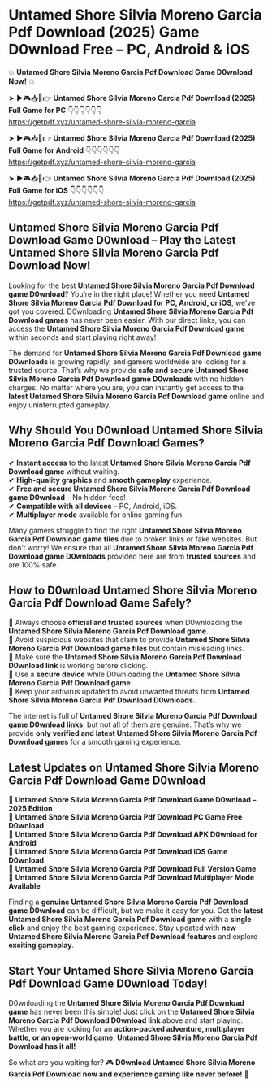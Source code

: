 # Untamed Shore Silvia Moreno Garcia Pdf Download (2025) Game D0wnload Free – PC, Android & iOS

💥 **Untamed Shore Silvia Moreno Garcia Pdf Download Game D0wnload Now!** 💥  

➤ ►🎮📥📱👉 **Untamed Shore Silvia Moreno Garcia Pdf Download (2025) Full Game for PC** 👇👇👇👇👇👇  
https://getpdf.xyz/untamed-shore-silvia-moreno-garcia  

➤ ►🎮📥📱👉 **Untamed Shore Silvia Moreno Garcia Pdf Download (2025) Full Game for Android** 👇👇👇👇👇👇  
https://getpdf.xyz/untamed-shore-silvia-moreno-garcia  

➤ ►🎮📥📱👉 **Untamed Shore Silvia Moreno Garcia Pdf Download (2025) Full Game for iOS** 👇👇👇👇👇👇  
https://getpdf.xyz/untamed-shore-silvia-moreno-garcia  

## Untamed Shore Silvia Moreno Garcia Pdf Download Game D0wnload – Play the Latest Untamed Shore Silvia Moreno Garcia Pdf Download Now!

Looking for the best **Untamed Shore Silvia Moreno Garcia Pdf Download game D0wnload**? You’re in the right place! Whether you need **Untamed Shore Silvia Moreno Garcia Pdf Download for PC, Android, or iOS**, we’ve got you covered. D0wnloading **Untamed Shore Silvia Moreno Garcia Pdf Download games** has never been easier. With our direct links, you can access the **Untamed Shore Silvia Moreno Garcia Pdf Download game** within seconds and start playing right away!  

The demand for **Untamed Shore Silvia Moreno Garcia Pdf Download game D0wnloads** is growing rapidly, and gamers worldwide are looking for a trusted source. That’s why we provide **safe and secure Untamed Shore Silvia Moreno Garcia Pdf Download game D0wnloads** with no hidden charges. No matter where you are, you can instantly get access to the **latest Untamed Shore Silvia Moreno Garcia Pdf Download game** online and enjoy uninterrupted gameplay.  

## **Why Should You D0wnload Untamed Shore Silvia Moreno Garcia Pdf Download Games?**  

✔ **Instant access** to the latest **Untamed Shore Silvia Moreno Garcia Pdf Download game** without waiting.  
✔ **High-quality graphics** and **smooth gameplay** experience.  
✔ **Free and secure Untamed Shore Silvia Moreno Garcia Pdf Download game D0wnload** – No hidden fees!  
✔ **Compatible with all devices** – PC, Android, iOS.  
✔ **Multiplayer mode** available for online gaming fun.  

Many gamers struggle to find the right **Untamed Shore Silvia Moreno Garcia Pdf Download game files** due to broken links or fake websites. But don’t worry! We ensure that all **Untamed Shore Silvia Moreno Garcia Pdf Download game D0wnloads** provided here are from **trusted sources** and are 100% safe.  

## **How to D0wnload Untamed Shore Silvia Moreno Garcia Pdf Download Game Safely?**  

📌 Always choose **official and trusted sources** when D0wnloading the **Untamed Shore Silvia Moreno Garcia Pdf Download game**.  
📌 Avoid suspicious websites that claim to provide **Untamed Shore Silvia Moreno Garcia Pdf Download game files** but contain misleading links.  
📌 Make sure the **Untamed Shore Silvia Moreno Garcia Pdf Download D0wnload link** is working before clicking.  
📌 Use a **secure device** while D0wnloading the **Untamed Shore Silvia Moreno Garcia Pdf Download game**.  
📌 Keep your antivirus updated to avoid unwanted threats from **Untamed Shore Silvia Moreno Garcia Pdf Download D0wnloads**.  

The internet is full of **Untamed Shore Silvia Moreno Garcia Pdf Download game D0wnload links**, but not all of them are genuine. That’s why we provide **only verified and latest Untamed Shore Silvia Moreno Garcia Pdf Download games** for a smooth gaming experience.  

## **Latest Updates on Untamed Shore Silvia Moreno Garcia Pdf Download Game D0wnload**  

🔹 **Untamed Shore Silvia Moreno Garcia Pdf Download Game D0wnload – 2025 Edition**  
🔹 **Untamed Shore Silvia Moreno Garcia Pdf Download PC Game Free D0wnload**  
🔹 **Untamed Shore Silvia Moreno Garcia Pdf Download APK D0wnload for Android**  
🔹 **Untamed Shore Silvia Moreno Garcia Pdf Download iOS Game D0wnload**  
🔹 **Untamed Shore Silvia Moreno Garcia Pdf Download Full Version Game**  
🔹 **Untamed Shore Silvia Moreno Garcia Pdf Download Multiplayer Mode Available**  

Finding a **genuine Untamed Shore Silvia Moreno Garcia Pdf Download game D0wnload** can be difficult, but we make it easy for you. Get the **latest Untamed Shore Silvia Moreno Garcia Pdf Download game** with a **single click** and enjoy the best gaming experience. Stay updated with **new Untamed Shore Silvia Moreno Garcia Pdf Download features** and explore **exciting gameplay**.  

## **Start Your Untamed Shore Silvia Moreno Garcia Pdf Download Game D0wnload Today!**  

D0wnloading the **Untamed Shore Silvia Moreno Garcia Pdf Download game** has never been this simple! Just click on the **Untamed Shore Silvia Moreno Garcia Pdf Download D0wnload link** above and start playing. Whether you are looking for an **action-packed adventure, multiplayer battle, or an open-world game**, **Untamed Shore Silvia Moreno Garcia Pdf Download has it all!**  

So what are you waiting for? 🎮 **D0wnload Untamed Shore Silvia Moreno Garcia Pdf Download now and experience gaming like never before!** 🚀  